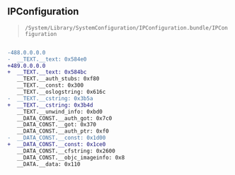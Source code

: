 ## IPConfiguration

> `/System/Library/SystemConfiguration/IPConfiguration.bundle/IPConfiguration`

```diff

-488.0.0.0.0
-  __TEXT.__text: 0x584e0
+489.0.0.0.0
+  __TEXT.__text: 0x584bc
   __TEXT.__auth_stubs: 0xf80
   __TEXT.__const: 0x300
   __TEXT.__oslogstring: 0x616c
-  __TEXT.__cstring: 0x3b5a
+  __TEXT.__cstring: 0x3b4d
   __TEXT.__unwind_info: 0xbd0
   __DATA_CONST.__auth_got: 0x7c0
   __DATA_CONST.__got: 0x370
   __DATA_CONST.__auth_ptr: 0xf0
-  __DATA_CONST.__const: 0x1d00
+  __DATA_CONST.__const: 0x1ce0
   __DATA_CONST.__cfstring: 0x2600
   __DATA_CONST.__objc_imageinfo: 0x8
   __DATA.__data: 0x110

```

